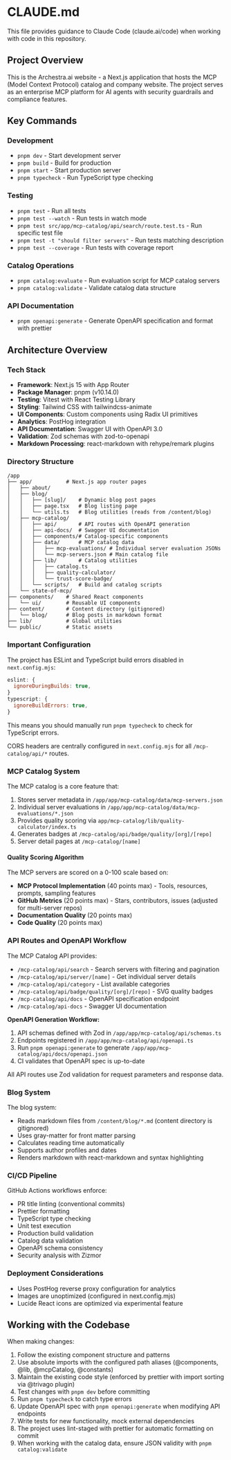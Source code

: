 # CLAUDE.md

This file provides guidance to Claude Code (claude.ai/code) when working with code in this repository.

## Project Overview

This is the Archestra.ai website - a Next.js application that hosts the MCP (Model Context Protocol) catalog and company website. The project serves as an enterprise MCP platform for AI agents with security guardrails and compliance features.

## Key Commands

### Development

- `pnpm dev` - Start development server
- `pnpm build` - Build for production
- `pnpm start` - Start production server
- `pnpm typecheck` - Run TypeScript type checking

### Testing

- `pnpm test` - Run all tests
- `pnpm test --watch` - Run tests in watch mode
- `pnpm test src/app/mcp-catalog/api/search/route.test.ts` - Run specific test file
- `pnpm test -t "should filter servers"` - Run tests matching description
- `pnpm test --coverage` - Run tests with coverage report

### Catalog Operations

- `pnpm catalog:evaluate` - Run evaluation script for MCP catalog servers
- `pnpm catalog:validate` - Validate catalog data structure

### API Documentation

- `pnpm openapi:generate` - Generate OpenAPI specification and format with prettier

## Architecture Overview

### Tech Stack

- **Framework**: Next.js 15 with App Router
- **Package Manager**: pnpm (v10.14.0)
- **Testing**: Vitest with React Testing Library
- **Styling**: Tailwind CSS with tailwindcss-animate
- **UI Components**: Custom components using Radix UI primitives
- **Analytics**: PostHog integration
- **API Documentation**: Swagger UI with OpenAPI 3.0
- **Validation**: Zod schemas with zod-to-openapi
- **Markdown Processing**: react-markdown with rehype/remark plugins

### Directory Structure

```
/app
├── app/           # Next.js app router pages
│   ├── about/
│   ├── blog/
│   │   ├── [slug]/    # Dynamic blog post pages
│   │   ├── page.tsx   # Blog listing page
│   │   └── utils.ts   # Blog utilities (reads from /content/blog)
│   ├── mcp-catalog/
│   │   ├── api/       # API routes with OpenAPI generation
│   │   ├── api-docs/  # Swagger UI documentation
│   │   ├── components/# Catalog-specific components
│   │   ├── data/      # MCP catalog data
│   │   │   ├── mcp-evaluations/ # Individual server evaluation JSONs
│   │   │   └── mcp-servers.json # Main catalog file
│   │   ├── lib/       # Catalog utilities
│   │   │   ├── catalog.ts
│   │   │   ├── quality-calculator/
│   │   │   └── trust-score-badge/
│   │   └── scripts/   # Build and catalog scripts
│   └── state-of-mcp/
├── components/    # Shared React components
│   └── ui/        # Reusable UI components
├── content/       # Content directory (gitignored)
│   └── blog/      # Blog posts in markdown format
├── lib/           # Global utilities
└── public/        # Static assets
```

### Important Configuration

The project has ESLint and TypeScript build errors disabled in `next.config.mjs`:

```javascript
eslint: {
  ignoreDuringBuilds: true,
}
typescript: {
  ignoreBuildErrors: true,
}
```

This means you should manually run `pnpm typecheck` to check for TypeScript errors.

CORS headers are centrally configured in `next.config.mjs` for all `/mcp-catalog/api/*` routes.

### MCP Catalog System

The MCP catalog is a core feature that:

1. Stores server metadata in `/app/app/mcp-catalog/data/mcp-servers.json`
2. Individual server evaluations in `/app/app/mcp-catalog/data/mcp-evaluations/*.json`
3. Provides quality scoring via `app/mcp-catalog/lib/quality-calculator/index.ts`
4. Generates badges at `/mcp-catalog/api/badge/quality/[org]/[repo]`
5. Server detail pages at `/mcp-catalog/[name]`

#### Quality Scoring Algorithm

The MCP servers are scored on a 0-100 scale based on:
- **MCP Protocol Implementation** (40 points max) - Tools, resources, prompts, sampling features
- **GitHub Metrics** (20 points max) - Stars, contributors, issues (adjusted for multi-server repos)
- **Documentation Quality** (20 points max)
- **Code Quality** (20 points max)

### API Routes and OpenAPI Workflow

The MCP Catalog API provides:
- `/mcp-catalog/api/search` - Search servers with filtering and pagination
- `/mcp-catalog/api/server/[name]` - Get individual server details
- `/mcp-catalog/api/category` - List available categories
- `/mcp-catalog/api/badge/quality/[org]/[repo]` - SVG quality badges
- `/mcp-catalog/api/docs` - OpenAPI specification endpoint
- `/mcp-catalog/api-docs` - Swagger UI documentation

**OpenAPI Generation Workflow:**
1. API schemas defined with Zod in `/app/app/mcp-catalog/api/schemas.ts`
2. Endpoints registered in `/app/app/mcp-catalog/api/openapi.ts`
3. Run `pnpm openapi:generate` to generate `/app/app/mcp-catalog/api/docs/openapi.json`
4. CI validates that OpenAPI spec is up-to-date

All API routes use Zod validation for request parameters and response data.

### Blog System

The blog system:
- Reads markdown files from `/content/blog/*.md` (content directory is gitignored)
- Uses gray-matter for front matter parsing
- Calculates reading time automatically
- Supports author profiles and dates
- Renders markdown with react-markdown and syntax highlighting

### CI/CD Pipeline

GitHub Actions workflows enforce:
- PR title linting (conventional commits)
- Prettier formatting
- TypeScript type checking
- Unit test execution
- Production build validation
- Catalog data validation
- OpenAPI schema consistency
- Security analysis with Zizmor

### Deployment Considerations

- Uses PostHog reverse proxy configuration for analytics
- Images are unoptimized (configured in next.config.mjs)
- Lucide React icons are optimized via experimental feature

## Working with the Codebase

When making changes:

1. Follow the existing component structure and patterns
2. Use absolute imports with the configured path aliases (@components, @lib, @mcpCatalog, @constants)
3. Maintain the existing code style (enforced by prettier with import sorting via @trivago plugin)
4. Test changes with `pnpm dev` before committing
5. Run `pnpm typecheck` to catch type errors
6. Update OpenAPI spec with `pnpm openapi:generate` when modifying API endpoints
7. Write tests for new functionality, mock external dependencies
8. The project uses lint-staged with prettier for automatic formatting on commit
9. When working with the catalog data, ensure JSON validity with `pnpm catalog:validate`